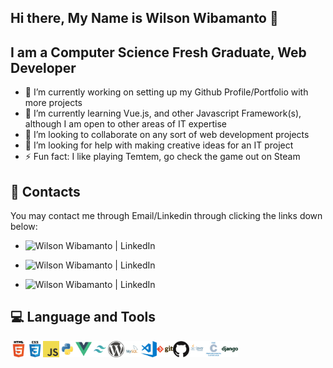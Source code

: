 ## Hi there, My Name is Wilson Wibamanto 👋

## I am a Computer Science Fresh Graduate, Web Developer 


    
[Linkedin]: https://my.linkedin.com/in/wilson-wibamanto-964319173
[Outlook]: mailto:wibamantowilson@hotmail.com
[Gmail]: mailto:wibamantowilson@gmail.com

- 🔭 I’m currently working on setting up my Github Profile/Portfolio with more projects
- 🌱 I’m currently learning Vue.js, and other Javascript Framework(s), although I am open to other areas of IT expertise
- 👯 I’m looking to collaborate on any sort of web development projects
- 🤔 I’m looking for help with making creative ideas for an IT project
- ⚡ Fun fact: I like playing Temtem, go check the game out on Steam

## :e-mail: Contacts
You may contact me through Email/Linkedin through clicking the links down below:
-  [<img align="left" alt="Wilson Wibamanto | LinkedIn" src="https://img.shields.io/badge/Microsoft_Outlook-0078D4?style=for-the-badge&logo=microsoft-outlook&logoColor=white" />][Outlook]
    
-  [<img align="left" alt="Wilson Wibamanto | LinkedIn" src="https://img.shields.io/badge/LinkedIn-0077B5?style=for-the-badge&logo=linkedin&logoColor=white" />][Linkedin]

-  [<img align="left" alt="Wilson Wibamanto | LinkedIn" src="https://img.shields.io/badge/Gmail-D14836?style=for-the-badge&logo=gmail&logoColor=white" />][Gmail]

## :computer: Language and Tools

<img align="left" alt="HTML5" width="26px" src="https://raw.githubusercontent.com/github/explore/80688e429a7d4ef2fca1e82350fe8e3517d3494d/topics/html/html.png" />
<img align="left" alt="HTML5" width="26px" src="https://raw.githubusercontent.com/github/explore/80688e429a7d4ef2fca1e82350fe8e3517d3494d/topics/css/css.png" />
<img align="left" alt="HTML5" width="26px" src="https://raw.githubusercontent.com/github/explore/80688e429a7d4ef2fca1e82350fe8e3517d3494d/topics/javascript/javascript.png" />
<img align="left" alt="HTML5" width="26px" src="https://raw.githubusercontent.com/github/explore/80688e429a7d4ef2fca1e82350fe8e3517d3494d/topics/python/python.png" />
<img align="left" alt="HTML5" width="26px" src="https://raw.githubusercontent.com/github/explore/80688e429a7d4ef2fca1e82350fe8e3517d3494d/topics/vue/vue.png" />
<img align="left" alt="HTML5" width="26px" src="https://raw.githubusercontent.com/github/explore/80688e429a7d4ef2fca1e82350fe8e3517d3494d/topics/tailwind/tailwind.png" />
<img align="left" alt="GitHub" width="26px" src="https://raw.githubusercontent.com/github/explore/78df643247d429f6cc873026c0622819ad797942/topics/wordpress/wordpress.png" />
<img align="left" alt="HTML5" width="26px" src="https://raw.githubusercontent.com/github/explore/80688e429a7d4ef2fca1e82350fe8e3517d3494d/topics/mysql/mysql.png" />
<img align="left" alt="HTML5" width="26px" src="https://raw.githubusercontent.com/github/explore/80688e429a7d4ef2fca1e82350fe8e3517d3494d/topics/visual-studio-code/visual-studio-code.png" />
<img align="left" alt="Git" width="26px" src="https://raw.githubusercontent.com/github/explore/80688e429a7d4ef2fca1e82350fe8e3517d3494d/topics/git/git.png" />
<img align="left" alt="GitHub" width="26px" src="https://raw.githubusercontent.com/github/explore/78df643247d429f6cc873026c0622819ad797942/topics/github/github.png" />
<img align="left" alt="HTML5" width="26px" src="https://raw.githubusercontent.com/github/explore/80688e429a7d4ef2fca1e82350fe8e3517d3494d/topics/java/java.png" />
<img align="left" alt="HTML5" width="26px" src="https://raw.githubusercontent.com/github/explore/80688e429a7d4ef2fca1e82350fe8e3517d3494d/topics/c/c.png" />
<img align="left" alt="HTML5" width="26px" src="https://raw.githubusercontent.com/github/explore/80688e429a7d4ef2fca1e82350fe8e3517d3494d/topics/django/django.png" />

